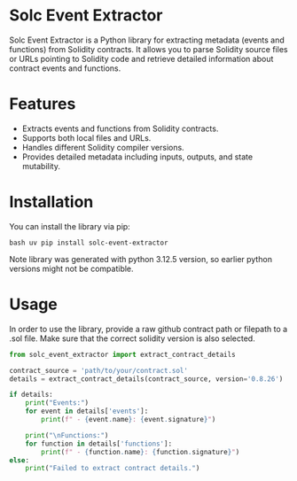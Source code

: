 # Solc Event Extractor
Solc Event Extractor is a Python library for extracting metadata (events and functions) from Solidity contracts. It allows you to parse Solidity source files or URLs pointing to Solidity code and retrieve detailed information about contract events and functions.

# Features
* Extracts events and functions from Solidity contracts.
* Supports both local files and URLs.
* Handles different Solidity compiler versions.
* Provides detailed metadata including inputs, outputs, and state mutability.

# Installation
You can install the library via pip:

`bash
uv pip install solc-event-extractor
`

Note library was generated with python 3.12.5 version, so earlier python versions might not be compatible.

# Usage
In order to use the library, provide a raw github contract path or filepath to a .sol file. Make sure that the correct solidity version is also selected. 
```python
from solc_event_extractor import extract_contract_details

contract_source = 'path/to/your/contract.sol'
details = extract_contract_details(contract_source, version='0.8.26')

if details:
    print("Events:")
    for event in details['events']:
        print(f" - {event.name}: {event.signature}")

    print("\nFunctions:")
    for function in details['functions']:
        print(f" - {function.name}: {function.signature}")
else:
    print("Failed to extract contract details.")
```